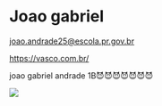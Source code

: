 # Joao gabriel
joao.andrade25@escola.pr.gov.br




https://vasco.com.br/



joao gabriel andrade 1B😈😈😈😈😈😈😈



![](https://media1.tenor.com/m/VqewKzyXMXAAAAAC/zoio-triste.gif)
